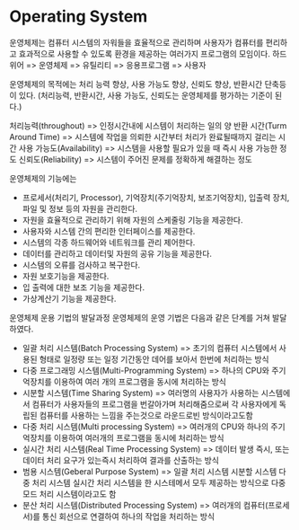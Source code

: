 # Operating System

운영체제는 컴퓨터 시스템의 자워들을 효율적으로 관리하며 사용자가 컴퓨터를 편리하고 효과적으로 사용할 수 있도록 환경을 제공하는 여러가지 프로그램의 모임이다.
하드위어 => 운영체제 => 유틸리티 => 응용프로그램 => 사용자 

운영체제의 목적에는 처리 능력 향상, 사용 가능도 향상, 신뢰도 향상, 반환시간 단축등이 있다.
(처리능력, 반환시간, 사용 가능도, 신뢰도는 운영체제를 평가하는 기준이 된다.)

처리능력(throughout) => 인정시간내에 시스템이 처리하는 일의 양
반환 시간(Turm Around Time) => 시스템에 작업을 의뢰한 시간부터 처리가 완료될때까지 걸리는 시간
사용 가능도(Availability) => 시스템을 사용할 필요가 있을 때 즉시 사용 가능한 정도
신뢰도(Reliability) => 시스템이 주어진 문제를 정확하게 해결하는 정도

운영체제의 기능에는 
* 프로세서(처리기, Processor), 기억장치(주기억장치, 보조기억장치), 입출력 장치, 파일  및 정보 등의 자원을 관리한다.
* 자원을 효율적으로 관리하기 위해 자원의 스케줄링 기능을 제공한다.
* 사용자와 시스템 간의 편리한 인터페이스를 제공한다.
* 시스템의 각종 하드웨어와 네트워크를 관리 제어한다.
* 데이터를 관리하고 데이터및 자원의 공유 기능을 제공한다.
* 시스템의 오류를 검사하고 복구한다.
* 자원 보호기능을 제공한다.
* 입 출력에 대한 보조 기능을 제공한다.
* 가상계산기 기능을 제공한다.

운영체제 운용 기법의 발달과정
운영체제의 운영 기법은 다음과 같은 단계를 거쳐 발달하였다.
* 일괄 처리 시스템(Batch Processing System) => 초기의 컴퓨터 시스템에서 사용된 형태로 일정량 또는 일정 기간동안 데어를 보아서 한번에 처리하는 방식
* 다중 프로그래밍 시스템(Multi-Programming System) => 하나의 CPU와 주기억장치를 이용하여 여러 개의 프로그램을 동시에 처리하는 방식
* 시분할 시스템(Time Sharing System) => 여러명의 사용자가 사용하는 시스템에서 컴퓨터가 사용자들의 프로그램을 번갈아가며 처리해줌으로써 각 사용자에게 독립된 컴퓨터를 사용하는 느낌을 주는것으로 라운드로빈 방식이라고도함
* 다중 처리 시스템(Multi processing System) => 여러개의 CPU와 하나의 주기억장치를 이용하여 여러개의 프로그램을 동시에 처리하는 방식
* 실시간 처리 시스템(Real Time Processing System) => 데이터 발생 즉시, 또는 데이터 처리 요구가 있는즉시 처리하여 결과를 산출하는 방식
* 범용 시스템(Geberal Purpose System) => 일괄 처리 시스템 시분할 시스템 다중 처리 시스템 실시간 처리 시스템을 한 시스테메서 모두 제공하는 방식으로 다중 모드 처리 시스템이라고도 함
* 분산 처리 시스템(Distributed Processing System) => 여러개의 컴퓨터(프로세서)를 통신 회선으로 연결하여 하나의 작업을 처리하는 방식
